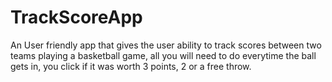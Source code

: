 # TrackScoreApp
An User friendly app that gives the user ability to track scores between two teams playing a basketball game, all you will need to do everytime the ball gets in, you click if it was worth 3 points, 2 or a free throw. 
